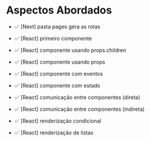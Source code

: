 # Aspectos Abordados

- ✅ [Next] pasta pages gera as rotas
- ✅ [React] primeiro componente
- ✅ [React] componente usando props.children
- ✅ [React] componente usando props
- ✅ [React] componente com eventos

- ✅ [React] componente com estado
- ✅ [React] comunicação entre componentes (direta)
- ✅ [React] comunicação entre componentes (indireta)

- ✅ [React] renderização condicional
- ✅ [React] renderização de listas
